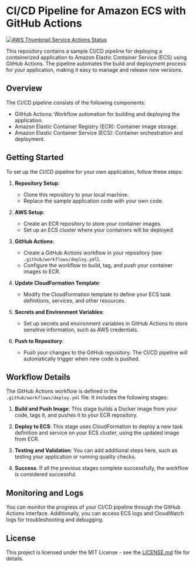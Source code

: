 # CI/CD Pipeline for Amazon ECS with GitHub Actions

[![AWS Thumbnail Service Actions Status](https://github.com/sys-2077/aws-thumbnail-service-1/workflows/build/badge.svg)](https://github.com/sys-2077/aws-thumbnail-service-1/actions)


This repository contains a sample CI/CD pipeline for deploying a containerized application to Amazon Elastic Container Service (ECS) using GitHub Actions. The pipeline automates the build and deployment process for your application, making it easy to manage and release new versions.

## Overview

The CI/CD pipeline consists of the following components:

- GitHub Actions: Workflow automation for building and deploying the application.
- Amazon Elastic Container Registry (ECR): Container image storage.
- Amazon Elastic Container Service (ECS): Container orchestration and deployment.

## Getting Started

To set up the CI/CD pipeline for your own application, follow these steps:

1. **Repository Setup**:
   - Clone this repository to your local machine.
   - Replace the sample application code with your own code.

2. **AWS Setup**:
   - Create an ECR repository to store your container images.
   - Set up an ECS cluster where your containers will be deployed.

3. **GitHub Actions**:
   - Create a GitHub Actions workflow in your repository (see `.github/workflows/deploy.yml`).
   - Configure the workflow to build, tag, and push your container images to ECR.

4. **Update CloudFormation Template**:
   - Modify the CloudFormation template to define your ECS task definitions, services, and other resources.

5. **Secrets and Environment Variables**:
   - Set up secrets and environment variables in GitHub Actions to store sensitive information, such as AWS credentials.

6. **Push to Repository**:
   - Push your changes to the GitHub repository. The CI/CD pipeline will automatically trigger when new code is pushed.

## Workflow Details

The GitHub Actions workflow is defined in the `.github/workflows/deploy.yml` file. It includes the following stages:

1. **Build and Push Image**: This stage builds a Docker image from your code, tags it, and pushes it to your ECR repository.

2. **Deploy to ECS**: This stage uses CloudFormation to deploy a new task definition and service on your ECS cluster, using the updated image from ECR.

3. **Testing and Validation**: You can add additional steps here, such as testing your application or running quality checks.

4. **Success**: If all the previous stages complete successfully, the workflow is considered successful.

## Monitoring and Logs

You can monitor the progress of your CI/CD pipeline through the GitHub Actions interface. Additionally, you can access ECS logs and CloudWatch logs for troubleshooting and debugging.

## License

This project is licensed under the MIT License - see the [LICENSE.md](LICENSE.md) file for details.
